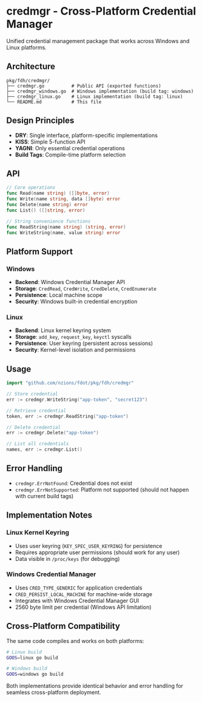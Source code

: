 # credmgr - Cross-Platform Credential Manager

Unified credential management package that works across Windows and Linux platforms.

## Architecture

```
pkg/fdh/credmgr/
├── credmgr.go          # Public API (exported functions)
├── credmgr_windows.go  # Windows implementation (build tag: windows)
├── credmgr_linux.go    # Linux implementation (build tag: linux)
└── README.md           # This file
```

## Design Principles

- **DRY**: Single interface, platform-specific implementations
- **KISS**: Simple 5-function API
- **YAGNI**: Only essential credential operations
- **Build Tags**: Compile-time platform selection

## API

```go
// Core operations
func Read(name string) ([]byte, error)
func Write(name string, data []byte) error
func Delete(name string) error
func List() ([]string, error)

// String convenience functions
func ReadString(name string) (string, error)
func WriteString(name, value string) error
```

## Platform Support

### Windows
- **Backend**: Windows Credential Manager API
- **Storage**: `CredRead`, `CredWrite`, `CredDelete`, `CredEnumerate`
- **Persistence**: Local machine scope
- **Security**: Windows built-in credential encryption

### Linux  
- **Backend**: Linux kernel keyring system
- **Storage**: `add_key`, `request_key`, `keyctl` syscalls
- **Persistence**: User keyring (persistent across sessions)
- **Security**: Kernel-level isolation and permissions

## Usage

```go
import "github.com/nzions/fdot/pkg/fdh/credmgr"

// Store credential
err := credmgr.WriteString("app-token", "secret123")

// Retrieve credential
token, err := credmgr.ReadString("app-token")

// Delete credential
err := credmgr.Delete("app-token")

// List all credentials
names, err := credmgr.List()
```

## Error Handling

- `credmgr.ErrNotFound`: Credential does not exist
- `credmgr.ErrNotSupported`: Platform not supported (should not happen with current build tags)

## Implementation Notes

### Linux Kernel Keyring
- Uses user keyring (`KEY_SPEC_USER_KEYRING`) for persistence
- Requires appropriate user permissions (should work for any user)
- Data visible in `/proc/keys` (for debugging)

### Windows Credential Manager
- Uses `CRED_TYPE_GENERIC` for application credentials  
- `CRED_PERSIST_LOCAL_MACHINE` for machine-wide storage
- Integrates with Windows Credential Manager GUI
- 2560 byte limit per credential (Windows API limitation)

## Cross-Platform Compatibility

The same code compiles and works on both platforms:
```bash
# Linux build
GOOS=linux go build

# Windows build  
GOOS=windows go build
```

Both implementations provide identical behavior and error handling for seamless cross-platform deployment.